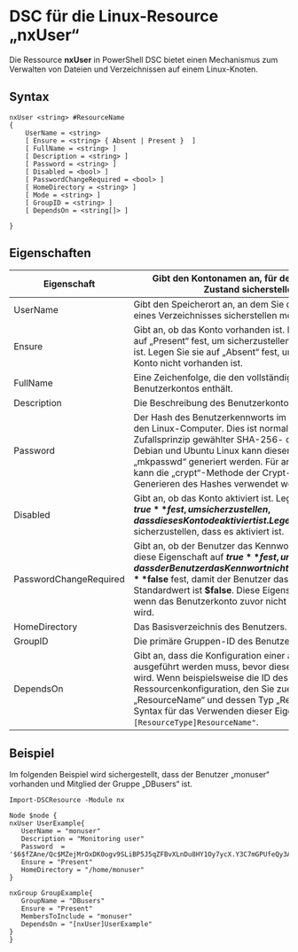 # DSC für die Linux-Resource „nxUser“

Die Ressource **nxUser** in PowerShell DSC bietet einen Mechanismus zum Verwalten von Dateien und Verzeichnissen auf einem Linux-Knoten.

## Syntax

```
nxUser <string> #ResourceName
{
    UserName = <string>
    [ Ensure = <string> { Absent | Present }  ]
    [ FullName = <string> ]
    [ Description = <string> ]
    [ Password = <string> ]
    [ Disabled = <bool> ]
    [ PasswordChangeRequired = <bool> ]
    [ HomeDirectory = <string> ]
    [ Mode = <string> ]
    [ GroupID = <string> ]
    [ DependsOn = <string[]> ]

}
```

## Eigenschaften

|  Eigenschaft |  Gibt den Kontonamen an, für den Sie einen bestimmten Zustand sicherstellen möchten. | 
|---|---|
| UserName| Gibt den Speicherort an, an dem Sie den Zustand einer Datei oder eines Verzeichnisses sicherstellen möchten.| 
| Ensure| Gibt an, ob das Konto vorhanden ist. Legen Sie diese Eigenschaft auf „Present“ fest, um sicherzustellen, dass das Konto vorhanden ist. Legen Sie sie auf „Absent“ fest, um sicherzustellen, dass das Konto nicht vorhanden ist.| 
| FullName| Eine Zeichenfolge, die den vollständigen Namen des Benutzerkontos enthält.| 
| Description| Die Beschreibung des Benutzerkontos.| 
| Password| Der Hash des Benutzerkennworts im entsprechenden Format für den Linux-Computer. Dies ist normalerweise ein nach dem Zufallsprinzip gewählter SHA-256- oder SHA-512-Hash. Unter Debian und Ubuntu Linux kann dieser Wert mit dem Befehl „mkpasswd“ generiert werden. Für andere Linux-Distributionen kann die „crypt“-Methode der Crypt-Bibliothek von Python zum Generieren des Hashes verwendet werden.| 
| Disabled| Gibt an, ob das Konto aktiviert ist. Legen Sie diese Eigenschaft auf **$true** fest, um sicherzustellen, dass dieses Konto deaktiviert ist. Legen Sie sie auf **$false** fest, um sicherzustellen, dass es aktiviert ist.| 
| PasswordChangeRequired| Gibt an, ob der Benutzer das Kennwort ändern kann. Legen Sie diese Eigenschaft auf **$true** fest, um sicherzustellen, dass der Benutzer das Kennwort nicht ändern kann. Legen Sie es auf **$false** fest, damit der Benutzer das Kennwort ändern kann. Der Standardwert ist **$false**. Diese Eigenschaft wird nur ausgewertet, wenn das Benutzerkonto zuvor nicht vorhanden war und erstellt wird.| 
| HomeDirectory| Das Basisverzeichnis des Benutzers.| 
| GroupID| Die primäre Gruppen-ID des Benutzers.| 
| DependsOn | Gibt an, dass die Konfiguration einer anderen Ressource ausgeführt werden muss, bevor diese Ressource konfiguriert wird. Wenn beispielsweise die ID des Skriptblocks mit der Ressourcenkonfiguration, den Sie zuerst ausführen möchten, „ResourceName“ und dessen Typ „ResourceType“ ist, lautet die Syntax für das Verwenden dieser Eigenschaft `DependsOn = "[ResourceType]ResourceName"`.| 

## Beispiel

Im folgenden Beispiel wird sichergestellt, dass der Benutzer „monuser“ vorhanden und Mitglied der Gruppe „DBusers“ ist.

```
Import-DSCResource -Module nx 

Node $node {
nxUser UserExample{
   UserName = "monuser"
   Description = "Monitoring user"
   Password  =    '$6$fZAne/Qc$MZejMrOxDK0ogv9SLiBP5J5qZFBvXLnDu8HY1Oy7ycX.Y3C7mGPUfeQy3A82ev3zIabhDQnj2ayeuGn02CqE/0'
   Ensure = "Present"
   HomeDirectory = "/home/monuser"
}
 
nxGroup GroupExample{
   GroupName = "DBusers"
   Ensure = "Present"
   MembersToInclude = "monuser"
   DependsOn = "[nxUser]UserExample"            
}
}
```
<!--HONumber=Feb16_HO4-->
